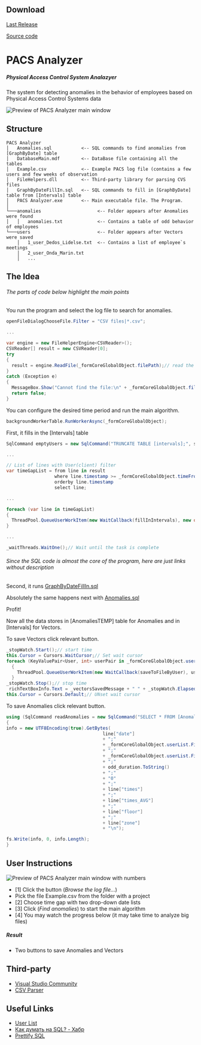 ## Download
[Last Release](https://github.com/AlexeyVolkov/PACS-Analyzer/releases/download/v0.8/PACS.Analyzer.April.2018.zip)

[Source code](https://github.com/AlexeyVolkov/PACS-Analyzer/releases/tag/v0.8)

# PACS Analyzer
##### _Physical Access Control System Analazyer_

The system for detecting anomalies in the behavior of employees based on Physical Access Control Systems data

![Preview of PACS Analyzer main window](https://pp.userapi.com/c830309/v830309716/e364c/Os5_AhB9cpc.jpg "PACS Analyzer main window")

## Structure
```
PACS Analyzer
│   Anomalies.sql           <-- SQL commands to find anomalies from [GraphByDate] table
│   DatabaseMain.mdf        <-- DataBase file containing all the tables
│   Example.csv             <-- Example PACS log file (contains a few users and few weeks of observation
│   FileHelpers.dll         <-- Third-party library for parsing CVS files
│   GraphByDateFillIn.sql   <-- SQL commands to fill in [GraphByDate] table from [Intervals] table
│   PACS Analyzer.exe       <-- Main executable file. The Program.
│
└───anomalies                     <-- Folder appears after Anomalies were found
│   │   anomalies.txt             <-- Contains a table of odd behavior of employees
└───users                         <-- Folder appears after Vectors were saved
    │   1_user_Dedos_Lidelse.txt  <-- Contains a list of employee`s meetings
    │   2_user_Onda_Marin.txt
    │   ...
```
## The Idea
###### The parts of code below highlight the main points
You run the program and select the log file to search for anomalies.
```cs
openFileDialogChooseFile.Filter = "CSV files|*.csv";

...

var engine = new FileHelperEngine<CSVReader>();
CSVReader[] result = new CSVReader[0];
try
{
  result = engine.ReadFile(_formCoreGlobalObject.filePath);// read the file
}
catch (Exception e)
{
  MessageBox.Show("Cannot find the file:\n" + _formCoreGlobalObject.filePath + "\n\n" + e.Message, "Warning", MessageBoxButtons.OK, MessageBoxIcon.Warning);
  return false;
}
```
You can configure the desired time period and run the main algorithm.
```cs
backgroundWorkerTable.RunWorkerAsync(_formCoreGlobalObject);
```
First, it fills in the [Intervals] table
```cs
SqlCommand emptyUsers = new SqlCommand("TRUNCATE TABLE [intervals];", sqlConnection);

...

// List of lines with User(client) filter
var timeGapList = from line in result
                  where line.timestamp >= _formCoreGlobalObject.timeFrom && line.timestamp <= _formCoreGlobalObject.timeTill
                  orderby line.timestamp
                  select line;

...

foreach (var line in timeGapList)
{
  ThreadPool.QueueUserWorkItem(new WaitCallback(fillInIntervals), new object[] { line, timeGapList });
}

...

_waitThreads.WaitOne();// Wait until the task is complete
```
###### Since the SQL code is almost the core of the program, here are just links without description
Second, it runs [GraphByDateFillIn.sql](https://github.com/AlexeyVolkov/PACS-Analyzer/blob/master/PACS%20Analyzer/bin/Debug/GraphByDateFillIn.sql)

Absolutely the same happens next with [Anomalies.sql](https://github.com/AlexeyVolkov/PACS-Analyzer/blob/master/PACS%20Analyzer/bin/Debug/Anomalies.sql)

Profit!

Now all the data stores in [AnomaliesTEMP] table for Anomalies and in [Intervals] for Vectors.

To save Vectors click relevant button.
```cs
_stopWatch.Start();// start time
this.Cursor = Cursors.WaitCursor;// Set wait cursor
foreach (KeyValuePair<User, int> userPair in _formCoreGlobalObject.userList)// add all users to ThreadPool to save files
  {
    ThreadPool.QueueUserWorkItem(new WaitCallback(saveToFileByUser), userPair.Key);
  }
_stopWatch.Stop();// stop time
 richTextBoxInfo.Text = _vectorsSavedMessage + " " + _stopWatch.Elapsed.Milliseconds + _secondsLabel;
this.Cursor = Cursors.Default;// UNset wait cursor
```
To save Anomalies click relevant button.
```cs
using (SqlCommand readAnomalies = new SqlCommand("SELECT * FROM [AnomaliesTEMP];", sqlConnection))// First, read whole table [AnomaliesTEMP]
{
info = new UTF8Encoding(true).GetBytes(
                                    line["date"]
                                    + ";"
                                    + _formCoreGlobalObject.userList.FirstOrDefault(x => x.Value == Convert.ToInt32(line["user_source_id"])).Key.empID
                                    + ";"
                                    + _formCoreGlobalObject.userList.FirstOrDefault(x => x.Value == Convert.ToInt32(line["user_target_id"])).Key.empID
                                    + ";"
                                    + odd_duration.ToString()
                                    + ";"
                                    + "0"
                                    + ";"
                                    + line["times"]
                                    + ";"
                                    + line["times_AVG"]
                                    + ";"
                                    + line["floor"]
                                    + ";"
                                    + line["zone"]
                                    + "\n");

fs.Write(info, 0, info.Length);
}
```

## User Instructions
![Preview of PACS Analyzer main window with numbers](https://pp.userapi.com/c846221/v846221535/c22a/RkMIEmOZ02M.jpg "PACS Analyzer main window with numbers")
* [1] Click the button (_Browse the log file..._)
* Pick the file Example.csv from the folder with a project
* [2] Choose time gap with two drop-down date lists
* [3] Click (_Find anomalies_) to start the main algorithm
* [4] You may watch the progress below (it may take time to analyze big files)
##### Result
* Two buttons to save Anomalies and Vectors

## Third-party

* [Visual Studio Community](https://www.visualstudio.com/vs/community/)
* [CSV Parser](https://www.filehelpers.net/)

## Useful Links
* [User List](https://github.com/uic-evl/EventEvent2016/blob/master/data/csv/Employee%20List.csv)
* [Как думать на SQL? - Хабр](https://habrahabr.ru/post/305926/)
* [Prettify SQL](http://www.dpriver.com/pp/sqlformat.htm)
